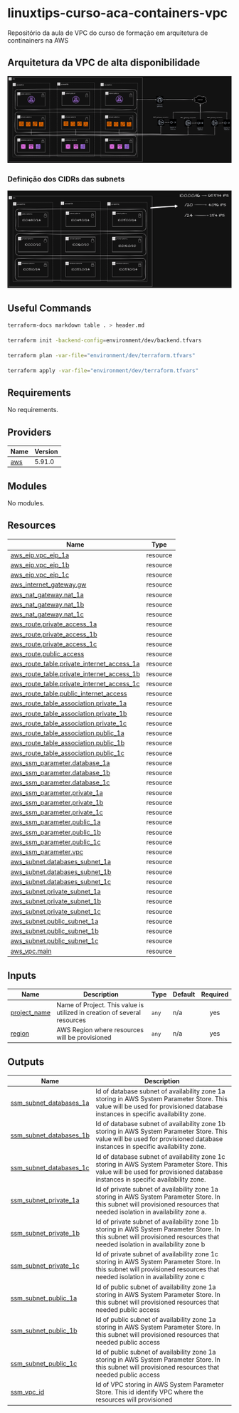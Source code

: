 # linuxtips-curso-aca-containers-vpc
Repositório da aula de VPC do curso de formação em arquitetura de continainers na AWS

## Arquitetura da VPC de alta disponibilidade

![](./docs/Linuxtips-Containers-AWS-VPC%20Uso.drawio.png)

### Definição dos CIDRs das subnets

![](./docs/Linuxtips-Containers-AWS-VPC%20-%20Planejamento.drawio.png)

## Useful Commands

```bash
terraform-docs markdown table . > header.md

terraform init -backend-config=environment/dev/backend.tfvars

terraform plan -var-file="environment/dev/terraform.tfvars"

terraform apply -var-file="environment/dev/terraform.tfvars"
```

## Requirements

No requirements.

## Providers

| Name | Version |
|------|---------|
| <a name="provider_aws"></a> [aws](#provider\_aws) | 5.91.0 |

## Modules

No modules.

## Resources

| Name | Type |
|------|------|
| [aws_eip.vpc_eip_1a](https://registry.terraform.io/providers/hashicorp/aws/latest/docs/resources/eip) | resource |
| [aws_eip.vpc_eip_1b](https://registry.terraform.io/providers/hashicorp/aws/latest/docs/resources/eip) | resource |
| [aws_eip.vpc_eip_1c](https://registry.terraform.io/providers/hashicorp/aws/latest/docs/resources/eip) | resource |
| [aws_internet_gateway.gw](https://registry.terraform.io/providers/hashicorp/aws/latest/docs/resources/internet_gateway) | resource |
| [aws_nat_gateway.nat_1a](https://registry.terraform.io/providers/hashicorp/aws/latest/docs/resources/nat_gateway) | resource |
| [aws_nat_gateway.nat_1b](https://registry.terraform.io/providers/hashicorp/aws/latest/docs/resources/nat_gateway) | resource |
| [aws_nat_gateway.nat_1c](https://registry.terraform.io/providers/hashicorp/aws/latest/docs/resources/nat_gateway) | resource |
| [aws_route.private_access_1a](https://registry.terraform.io/providers/hashicorp/aws/latest/docs/resources/route) | resource |
| [aws_route.private_access_1b](https://registry.terraform.io/providers/hashicorp/aws/latest/docs/resources/route) | resource |
| [aws_route.private_access_1c](https://registry.terraform.io/providers/hashicorp/aws/latest/docs/resources/route) | resource |
| [aws_route.public_access](https://registry.terraform.io/providers/hashicorp/aws/latest/docs/resources/route) | resource |
| [aws_route_table.private_internet_access_1a](https://registry.terraform.io/providers/hashicorp/aws/latest/docs/resources/route_table) | resource |
| [aws_route_table.private_internet_access_1b](https://registry.terraform.io/providers/hashicorp/aws/latest/docs/resources/route_table) | resource |
| [aws_route_table.private_internet_access_1c](https://registry.terraform.io/providers/hashicorp/aws/latest/docs/resources/route_table) | resource |
| [aws_route_table.public_internet_access](https://registry.terraform.io/providers/hashicorp/aws/latest/docs/resources/route_table) | resource |
| [aws_route_table_association.private_1a](https://registry.terraform.io/providers/hashicorp/aws/latest/docs/resources/route_table_association) | resource |
| [aws_route_table_association.private_1b](https://registry.terraform.io/providers/hashicorp/aws/latest/docs/resources/route_table_association) | resource |
| [aws_route_table_association.private_1c](https://registry.terraform.io/providers/hashicorp/aws/latest/docs/resources/route_table_association) | resource |
| [aws_route_table_association.public_1a](https://registry.terraform.io/providers/hashicorp/aws/latest/docs/resources/route_table_association) | resource |
| [aws_route_table_association.public_1b](https://registry.terraform.io/providers/hashicorp/aws/latest/docs/resources/route_table_association) | resource |
| [aws_route_table_association.public_1c](https://registry.terraform.io/providers/hashicorp/aws/latest/docs/resources/route_table_association) | resource |
| [aws_ssm_parameter.database_1a](https://registry.terraform.io/providers/hashicorp/aws/latest/docs/resources/ssm_parameter) | resource |
| [aws_ssm_parameter.database_1b](https://registry.terraform.io/providers/hashicorp/aws/latest/docs/resources/ssm_parameter) | resource |
| [aws_ssm_parameter.database_1c](https://registry.terraform.io/providers/hashicorp/aws/latest/docs/resources/ssm_parameter) | resource |
| [aws_ssm_parameter.private_1a](https://registry.terraform.io/providers/hashicorp/aws/latest/docs/resources/ssm_parameter) | resource |
| [aws_ssm_parameter.private_1b](https://registry.terraform.io/providers/hashicorp/aws/latest/docs/resources/ssm_parameter) | resource |
| [aws_ssm_parameter.private_1c](https://registry.terraform.io/providers/hashicorp/aws/latest/docs/resources/ssm_parameter) | resource |
| [aws_ssm_parameter.public_1a](https://registry.terraform.io/providers/hashicorp/aws/latest/docs/resources/ssm_parameter) | resource |
| [aws_ssm_parameter.public_1b](https://registry.terraform.io/providers/hashicorp/aws/latest/docs/resources/ssm_parameter) | resource |
| [aws_ssm_parameter.public_1c](https://registry.terraform.io/providers/hashicorp/aws/latest/docs/resources/ssm_parameter) | resource |
| [aws_ssm_parameter.vpc](https://registry.terraform.io/providers/hashicorp/aws/latest/docs/resources/ssm_parameter) | resource |
| [aws_subnet.databases_subnet_1a](https://registry.terraform.io/providers/hashicorp/aws/latest/docs/resources/subnet) | resource |
| [aws_subnet.databases_subnet_1b](https://registry.terraform.io/providers/hashicorp/aws/latest/docs/resources/subnet) | resource |
| [aws_subnet.databases_subnet_1c](https://registry.terraform.io/providers/hashicorp/aws/latest/docs/resources/subnet) | resource |
| [aws_subnet.private_subnet_1a](https://registry.terraform.io/providers/hashicorp/aws/latest/docs/resources/subnet) | resource |
| [aws_subnet.private_subnet_1b](https://registry.terraform.io/providers/hashicorp/aws/latest/docs/resources/subnet) | resource |
| [aws_subnet.private_subnet_1c](https://registry.terraform.io/providers/hashicorp/aws/latest/docs/resources/subnet) | resource |
| [aws_subnet.public_subnet_1a](https://registry.terraform.io/providers/hashicorp/aws/latest/docs/resources/subnet) | resource |
| [aws_subnet.public_subnet_1b](https://registry.terraform.io/providers/hashicorp/aws/latest/docs/resources/subnet) | resource |
| [aws_subnet.public_subnet_1c](https://registry.terraform.io/providers/hashicorp/aws/latest/docs/resources/subnet) | resource |
| [aws_vpc.main](https://registry.terraform.io/providers/hashicorp/aws/latest/docs/resources/vpc) | resource |

## Inputs

| Name | Description | Type | Default | Required |
|------|-------------|------|---------|:--------:|
| <a name="input_project_name"></a> [project\_name](#input\_project\_name) | Name of Project. This value is utilized in creation of several resources | `any` | n/a | yes |
| <a name="input_region"></a> [region](#input\_region) | AWS Region where resources will be provisioned | `any` | n/a | yes |

## Outputs

| Name | Description |
|------|-------------|
| <a name="output_ssm_subnet_databases_1a"></a> [ssm\_subnet\_databases\_1a](#output\_ssm\_subnet\_databases\_1a) | Id of database subnet of availability zone 1a storing in AWS System Parameter Store. This value will be used for provisioned database instances in specific availability zone. |
| <a name="output_ssm_subnet_databases_1b"></a> [ssm\_subnet\_databases\_1b](#output\_ssm\_subnet\_databases\_1b) | Id of database subnet of availability zone 1b storing in AWS System Parameter Store. This value will be used for provisioned database instances in specific availability zone. |
| <a name="output_ssm_subnet_databases_1c"></a> [ssm\_subnet\_databases\_1c](#output\_ssm\_subnet\_databases\_1c) | Id of database subnet of availability zone 1c storing in AWS System Parameter Store. This value will be used for provisioned database instances in specific availability zone. |
| <a name="output_ssm_subnet_private_1a"></a> [ssm\_subnet\_private\_1a](#output\_ssm\_subnet\_private\_1a) | Id of private subnet of availability zone 1a storing in AWS System Parameter Store. In this subnet will provisioned resources that needed isolation in availability zone a. |
| <a name="output_ssm_subnet_private_1b"></a> [ssm\_subnet\_private\_1b](#output\_ssm\_subnet\_private\_1b) | Id of private subnet of availability zone 1b storing in AWS System Parameter Store. In  this subnet will provisioned resources that needed isolation in availability zone b |
| <a name="output_ssm_subnet_private_1c"></a> [ssm\_subnet\_private\_1c](#output\_ssm\_subnet\_private\_1c) | Id of private subnet of availability zone 1c storing in AWS System Parameter Store. In  this subnet will provisioned resources that needed isolation in availability zone c |
| <a name="output_ssm_subnet_public_1a"></a> [ssm\_subnet\_public\_1a](#output\_ssm\_subnet\_public\_1a) | Id of public subnet of availability zone 1a storing in AWS System Parameter Store. In  this subnet will provisioned resources that needed public access |
| <a name="output_ssm_subnet_public_1b"></a> [ssm\_subnet\_public\_1b](#output\_ssm\_subnet\_public\_1b) | Id of public subnet of availability zone 1a storing in AWS System Parameter Store. In  this subnet will provisioned resources that needed public access |
| <a name="output_ssm_subnet_public_1c"></a> [ssm\_subnet\_public\_1c](#output\_ssm\_subnet\_public\_1c) | Id of public subnet of availability zone 1a storing in AWS System Parameter Store. In  this subnet will provisioned resources that needed public access |
| <a name="output_ssm_vpc_id"></a> [ssm\_vpc\_id](#output\_ssm\_vpc\_id) | Id of VPC storing in AWS System Parameter Store. This id identify VPC where the resources will provisioned |
